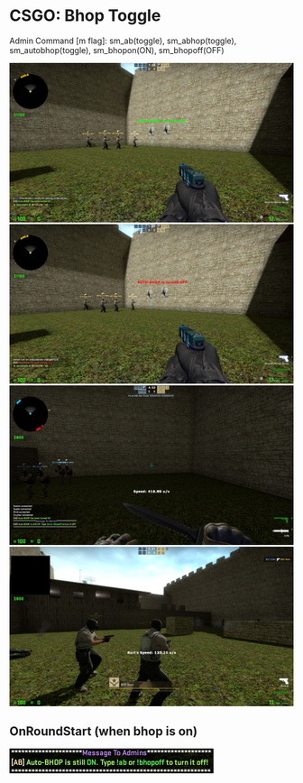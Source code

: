 # CSGO: Bhop Toggle
Admin Command [m flag]: sm_ab(toggle), sm_abhop(toggle), sm_autobhop(toggle), sm_bhopon(ON), sm_bhopoff(OFF)

![](abon.jpg)
![](aboff.jpg)
![](speedmeter.jpg)
![](speedmeter2.jpg)

## OnRoundStart (when bhop is on)
![](messagetoadmin.jpg)
